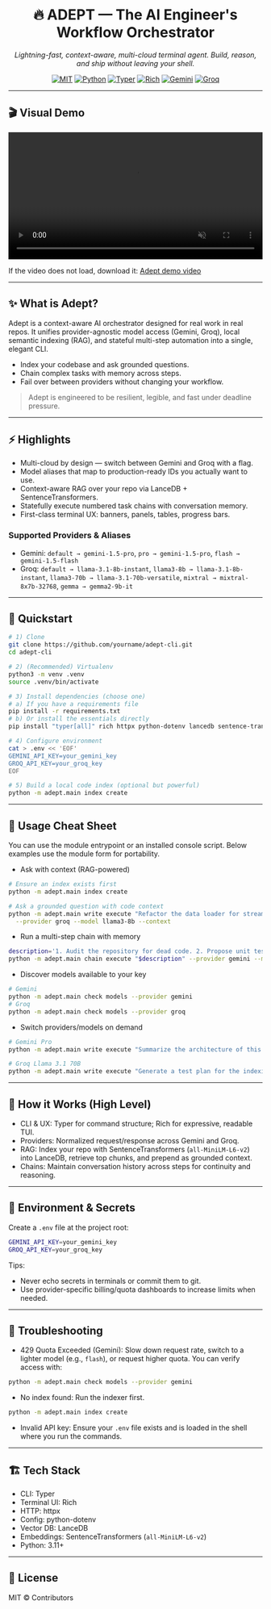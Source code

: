 <div align="center">

<h1>🔥 ADEPT — The AI Engineer's Workflow Orchestrator</h1>

<p>
  <em>Lightning-fast, context-aware, multi-cloud terminal agent. Build, reason, and ship without leaving your shell.</em>
</p>

<p>
  <a href="#"><img alt="MIT" src="https://img.shields.io/badge/License-MIT-green.svg?style=for-the-badge" /></a>
  <a href="#"><img alt="Python" src="https://img.shields.io/badge/Python-3.11%2B-3776AB.svg?style=for-the-badge&logo=python&logoColor=white" /></a>
  <a href="#"><img alt="Typer" src="https://img.shields.io/badge/CLI-Typer-0A7ACA?style=for-the-badge" /></a>
  <a href="#"><img alt="Rich" src="https://img.shields.io/badge/Terminal-Rich-CA0B4A?style=for-the-badge" /></a>
  <a href="#"><img alt="Gemini" src="https://img.shields.io/badge/Provider-Gemini-1f6feb?style=for-the-badge" /></a>
  <a href="#"><img alt="Groq" src="https://img.shields.io/badge/Provider-Groq-111111?style=for-the-badge" /></a>
</p>

</div>

---

## 🎬 Visual Demo

<video src="adept/video.mp4" controls autoplay loop muted playsinline width="100%"></video>

If the video does not load, download it: [Adept demo video](adept/video.mp4)

---

## ✨ What is Adept?

Adept is a context-aware AI orchestrator designed for real work in real repos. It unifies provider-agnostic model access (Gemini, Groq), local semantic indexing (RAG), and stateful multi-step automation into a single, elegant CLI.

- Index your codebase and ask grounded questions.
- Chain complex tasks with memory across steps.
- Fail over between providers without changing your workflow.

> Adept is engineered to be resilient, legible, and fast under deadline pressure.

---

## ⚡️ Highlights

- Multi-cloud by design — switch between Gemini and Groq with a flag.
- Model aliases that map to production-ready IDs you actually want to use.
- Context-aware RAG over your repo via LanceDB + SentenceTransformers.
- Statefully execute numbered task chains with conversation memory.
- First-class terminal UX: banners, panels, tables, progress bars.

### Supported Providers & Aliases

- Gemini: `default → gemini-1.5-pro`, `pro → gemini-1.5-pro`, `flash → gemini-1.5-flash`
- Groq: `default → llama-3.1-8b-instant`, `llama3-8b → llama-3.1-8b-instant`, `llama3-70b → llama-3.1-70b-versatile`, `mixtral → mixtral-8x7b-32768`, `gemma → gemma2-9b-it`

---

## 🚀 Quickstart

```bash
# 1) Clone
git clone https://github.com/yourname/adept-cli.git
cd adept-cli

# 2) (Recommended) Virtualenv
python3 -m venv .venv
source .venv/bin/activate

# 3) Install dependencies (choose one)
# a) If you have a requirements file
pip install -r requirements.txt
# b) Or install the essentials directly
pip install "typer[all]" rich httpx python-dotenv lancedb sentence-transformers

# 4) Configure environment
cat > .env << 'EOF'
GEMINI_API_KEY=your_gemini_key
GROQ_API_KEY=your_groq_key
EOF

# 5) Build a local code index (optional but powerful)
python -m adept.main index create
```

---

## 🧭 Usage Cheat Sheet

You can use the module entrypoint or an installed console script. Below examples use the module form for portability.

- Ask with context (RAG-powered)

```bash
# Ensure an index exists first
python -m adept.main index create

# Ask a grounded question with code context
python -m adept.main write execute "Refactor the data loader for streaming efficiency." \
  --provider groq --model llama3-8b --context
```

- Run a multi-step chain with memory

```bash
description='1. Audit the repository for dead code. 2. Propose unit tests for core modules. 3. Draft a CI test matrix.'
python -m adept.main chain execute "$description" --provider gemini --model flash --context
```

- Discover models available to your key

```bash
# Gemini
python -m adept.main check models --provider gemini
# Groq
python -m adept.main check models --provider groq
```

- Switch providers/models on demand

```bash
# Gemini Pro
python -m adept.main write execute "Summarize the architecture of this project." -p gemini -m pro

# Groq Llama 3.1 70B
python -m adept.main write execute "Generate a test plan for the indexing module." -p groq -m llama3-70b
```

---

## 🧠 How it Works (High Level)

- CLI & UX: Typer for command structure; Rich for expressive, readable TUI.
- Providers: Normalized request/response across Gemini and Groq.
- RAG: Index your repo with SentenceTransformers (`all-MiniLM-L6-v2`) into LanceDB, retrieve top chunks, and prepend as grounded context.
- Chains: Maintain conversation history across steps for continuity and reasoning.

---

## 🔐 Environment & Secrets

Create a `.env` file at the project root:

```bash
GEMINI_API_KEY=your_gemini_key
GROQ_API_KEY=your_groq_key
```

Tips:
- Never echo secrets in terminals or commit them to git.
- Use provider-specific billing/quota dashboards to increase limits when needed.

---

## 🧰 Troubleshooting

- 429 Quota Exceeded (Gemini): Slow down request rate, switch to a lighter model (e.g., `flash`), or request higher quota. You can verify access with:

```bash
python -m adept.main check models --provider gemini
```

- No index found: Run the indexer first.

```bash
python -m adept.main index create
```

- Invalid API key: Ensure your `.env` file exists and is loaded in the shell where you run the commands.

---

## 🏗️ Tech Stack

- CLI: Typer
- Terminal UI: Rich
- HTTP: httpx
- Config: python-dotenv
- Vector DB: LanceDB
- Embeddings: SentenceTransformers (`all-MiniLM-L6-v2`)
- Python: 3.11+

---

## 📜 License

MIT © Contributors

